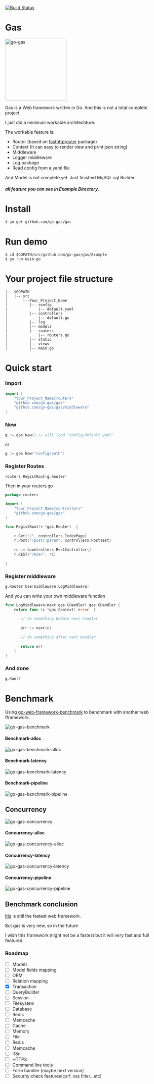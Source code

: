 [![Build Status](https://api.travis-ci.org/go-gas/gas.svg?branch=master)](https://api.travis-ci.org/go-gas/gas.svg)

# Gas

<img src="https://raw.githubusercontent.com/go-gas/gas/master/logo.jpg" alt="go-gas" width="200px" />

Gas is a Web framework written in Go. And this is not a total complete project.

I just did a minimum workable architechture.

The workable feature is:

- Router (based on [fasthttprouter](https://github.com/buaazp/fasthttprouter) package)
- Context (It can easy to render view and print json string)
- Middleware
- Logger middleware
- Log package
- Read config from a yaml file

And Model is not complete yet. Just finished MySQL sql Builder

##### all feature you can see in Example Directory.

# Install
```
$ go get github.com/go-gas/gas
```

# Run demo
```
$ cd $GOPATH/src/github.com/go-gas/gas/Example
$ go run main.go
```

# Your project file structure
    |-- $GOPATH
    |   |-- src
    |       |--Your_Project_Name
    |          |-- config
    |              |-- default.yaml
    |          |-- controllers
    |              |-- default.go
    |          |-- log
    |          |-- models
    |          |-- routers
    |              |-- routers.go
    |          |-- static
    |          |-- views
    |          |-- main.go

# Quick start

### Import
```go
import (
    "Your_Project_Name/routers"
    "github.com/go-gas/gas"
    "github.com/go-gas/gas/middleware"
)
```

### New
```go
g := gas.New() // will load "config/default.yaml"
```
or
```go
g := gas.New("config/path")
```

### Register Routes
```go
routers.RegistRout(g.Router)
```
Then in your routers.go

```go
package routers

import (
    "Your_Project_Name/controllers"
    "github.com/go-gas/gas"
)

func RegistRout(r *gas.Router)  {
    
    r.Get("/", controllers.IndexPage)
    r.Post("/post/:param", controllers.PostTest)
    
    rc := &controllers.RestController{}
    r.REST("/User", rc)
    
}
```

### Register middleware
```go
g.Router.Use(middleware.LogMiddleware)
```

And you can write your own middleware function

```go
func LogMiddleware(next gas.CHandler) gas.CHandler {
    return func (c *gas.Context) error  {
       
       // do something before next handler
       
       err := next(c)
       
       // do something after next handler
       
       return err
    }
}
```

### And done

```go
g.Run()
```

# Benchmark

Using [go-web-framework-benchmark](https://github.com/smallnest/go-web-framework-benchmark) to benchmark with another web fframework.

<img src="https://raw.githubusercontent.com/go-gas/gas/master/benchmark.png" alt="go-gas-benchmark" />

#### Benchmark-alloc

<img src="https://raw.githubusercontent.com/go-gas/gas/master/benchmark_alloc.png" alt="go-gas-benchmark-alloc" />

#### Benchmark-latency

<img src="https://raw.githubusercontent.com/go-gas/gas/master/benchmark_latency.png" alt="go-gas-benchmark-latency" />

#### Benchmark-pipeline

<img src="https://raw.githubusercontent.com/go-gas/gas/master/benchmark-pipeline.png" alt="go-gas-benchmark-pipeline" />

## Concurrency

<img src="https://raw.githubusercontent.com/go-gas/gas/master/concurrency.png" alt="go-gas-concurrency" />

#### Concurrency-alloc

<img src="https://raw.githubusercontent.com/go-gas/gas/master/concurrency_alloc.png" alt="go-gas-concurrency-alloc" />

#### Concurrency-latency

<img src="https://raw.githubusercontent.com/go-gas/gas/master/concurrency_latency.png" alt="go-gas-concurrency-latency" />

#### Concurrency-pipeline

<img src="https://raw.githubusercontent.com/go-gas/gas/master/concurrency-pipeline.png" alt="go-gas-concurrency-pipeline" />

## Benchmark conclusion

[Iris](https://github.com/kataras/iris) is still the fastest web framework.

But gas is very new, so in the future

I wish this framework might not be a fastest but it will very fast and full featured.

### Roadmap
- [ ] Models
 - [ ] Model fields mapping
 - [ ] ORM
 - [ ] Relation mapping
 - [x] Transaction
 - [ ] QueryBuilder
- [ ] Session
 - [ ] Filesystem
 - [ ] Database
 - [ ] Redis
 - [ ] Memcache
- [ ] Cache
 - [ ] Memory
 - [ ] File
 - [ ] Redis
 - [ ] Memcache
- [ ] i18n
- [ ] HTTPS
- [ ] Command line tools
- [ ] Form handler (maybe next version)
- [ ] Security check features(csrf, xss filter...etc)
